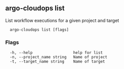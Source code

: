 ## argo-cloudops list
List workflow executions for a given project and target

```
  argo-cloudops list [flags]
```

### Flags

```
  -h, --help                  help for list
  -n, --project_name string   Name of project
  -t, --target_name string    Name of target
```
